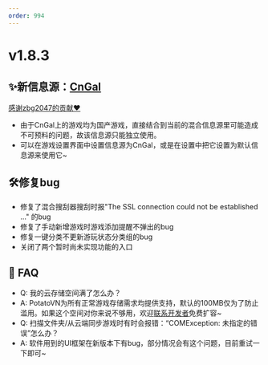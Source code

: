 ```yaml
---
order: 994
---
```

# v1.8.3

## ✨新信息源：[CnGal](https://www.cngal.org/)

[感谢zbg2047的贡献❤️](https://github.com/zbg2047)

* 由于CnGal上的游戏均为国产游戏，直接结合到当前的混合信息源里可能造成不可预料的问题，故该信息源只能独立使用。
* 可以在游戏设置界面中设置信息源为CnGal，或是在设置中把它设置为默认信息源来使用它~

## 🛠️修复bug

* 修复了混合搜刮器搜刮时报"The SSL connection could not be established ..." 的bug
* 修复了手动新增游戏时游戏添加提醒不弹出的bug
* 修复一键分类不更新游玩状态分类组的bug
* 关闭了两个暂时尚未实现功能的入口

## 🎏 FAQ
* Q: 我的云存储空间满了怎么办？ 
* A: PotatoVN为所有正常游戏存储需求均提供支持，默认的100MB仅为了防止滥用。如果这个空间对你来说不够用，欢迎[联系开发者](https://potatovn.net/usage/how-to-use/sync-games.html)免费扩容~ 
* Q: 扫描文件夹/从云端同步游戏时有时会报错：“COMException: 未指定的错误”怎么办？
* A: 软件用到的UI框架在新版本下有bug，部分情况会有这个问题，目前重试一下即可~
